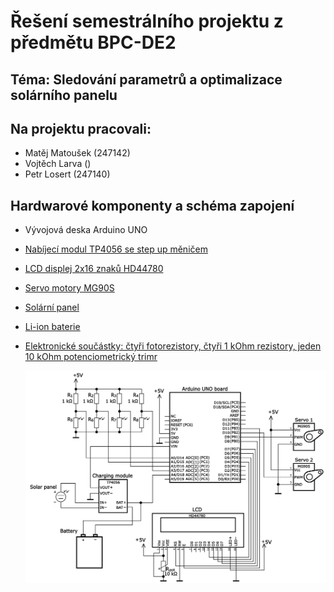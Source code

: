 # Řešení semestrálního projektu z předmětu BPC-DE2

## Téma: Sledování parametrů a optimalizace solárního panelu

## Na projektu pracovali: 

* Matěj Matoušek (247142)
* Vojtěch Larva ()
* Petr Losert (247140)


## Hardwarové komponenty a schéma zapojení

* Vývojová deska Arduino UNO
* [Nabíjecí modul TP4056 se step up měničem](#nmodul)
* [LCD displej 2x16 znaků HD44780](#display)
* [Servo motory MG90S](#servo)
* [Solární panel](#solarpanel)
* [Li-ion baterie](#battery)
* [Elektronické součástky: čtyři fotorezistory, čtyři 1 kOhm rezistory, jeden 10 kOhm potenciometrický trimr](#elcomponents)

  


  ![Schéma zapojení](Schema_zapojeni.png)
